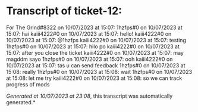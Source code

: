 # Transcript of ticket-12:

For The Grind#8322 on 10/07/2023 at 15:07: 
1hzfps#0 on 10/07/2023 at 15:07: hai
kaiii4222#0 on 10/07/2023 at 15:07: hello!
kaiii4222#0 on 10/07/2023 at 15:07: @1hzfps
kaiii4222#0 on 10/07/2023 at 15:07: testing
1hzfps#0 on 10/07/2023 at 15:07: hilo po
kaiii4222#0 on 10/07/2023 at 15:07: after you close the ticket
kaiii4222#0 on 10/07/2023 at 15:07: may magddm sayo
1hzfps#0 on 10/07/2023 at 15:07: ooh
kaiii4222#0 on 10/07/2023 at 15:07: tas u can send feedback
1hzfps#0 on 10/07/2023 at 15:08: really
1hzfps#0 on 10/07/2023 at 15:08: wait
1hzfps#0 on 10/07/2023 at 15:08: let me try
kaiii4222#0 on 10/07/2023 at 15:08: so we can track progress of mods

*Generated at 10/07/2023 at 23:08*, this transcript was automatically generated.*